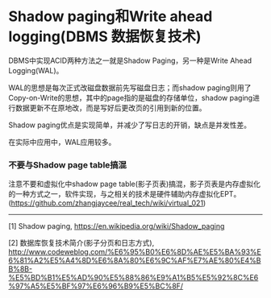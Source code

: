 # Shadow paging和Write ahead logging(DBMS 数据恢复技术)

DBMS中实现ACID两种方法之一就是Shadow Paging，另一种是Write Ahead Logging(WAL)。

WAL的思想是每次正式改磁盘数据前先写磁盘日志；而shadow paging则用了Copy-on-Write的思想，其中的page指的是磁盘的存储单位，shadow paging进行数据更新不在原地改，而是写好后更改页的引用到新的位置。

Shadow paging优点是实现简单，并减少了写日志的开销，缺点是并发性差。

在实际中应用中，WAL应用较多。


### 不要与Shadow page table搞混

注意不要和虚拟化中shadow page table(影子页表)搞混，影子页表是内存虚拟化的一种方式之一，软件实现，与之相关的技术是硬件辅助内存虚拟化EPT。(https://github.com/zhangjaycee/real_tech/wiki/virtual_021)

---

[1] Shadow paging, https://en.wikipedia.org/wiki/Shadow_paging

[2] 数据库恢复技术简介(影子分页和日志方式), http://www.codeweblog.com/%E6%95%B0%E6%8D%AE%E5%BA%93%E6%81%A2%E5%A4%8D%E6%8A%80%E6%9C%AF%E7%AE%80%E4%BB%8B-%E5%BD%B1%E5%AD%90%E5%88%86%E9%A1%B5%E5%92%8C%E6%97%A5%E5%BF%97%E6%96%B9%E5%BC%8F/